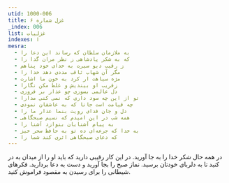 ```yaml
---
utid: 1000-006
title: غزل شماره ۶
_index: 006
list: غزلیات
indexes: ا
mesra:
  - به ملازمان سلطان که رساند این دعا را
  - که به شکر پادشاهی ز نظر مران گدا را
  - ز رقیب دیو سیرت به خدای خود پناهم
  - مگر آن شهاب ثاقب مددی دهد خدا را
  - مژه سیاهت ار کرد به خون ما اشارت
  - زفریب او بیندیش و غلط مکن نگارا
  - دل عالمی بسوزی چو عذار بر فروزی
  - تو از این چه سود داری که نمی کنی مدارا
  - چه قیامت است جانا که به عاشقان نمودی
  - دل و جان فدای رویت بنما عذار ما را
  - همه شب در این امیدم که نسیم صبحگاهی
  - به پیام آشنایان بنوازد آشنا را
  - به خدا که جرعه‌ای ده تو به حافظ سحر خیز
  - که دعای صبحگاهی اثری کند شما را
---
```

در همه حال شکر خدا را به جا آورید. در این کار رقیبی دارید که باید او را از میدان به در کنید تا به دلربای خودتان برسید. نماز صبح را بجا آورید و دست به دعا بردارید. فکرهای شیطانی را برای رسیدن به مقصود فراموش کنید.
